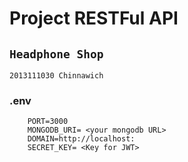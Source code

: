 # Project RESTFul API
## ``Headphone Shop``
``2013111030 Chinnawich``

### .env
```
    PORT=3000
    MONGODB_URI= <your mongodb URL>
    DOMAIN=http://localhost:
    SECRET_KEY= <Key for JWT>
```





